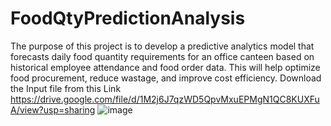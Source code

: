 # FoodQtyPredictionAnalysis
The purpose of this project is to develop a predictive analytics model that forecasts daily food quantity requirements for an office canteen based on historical employee attendance and food order data. This will help optimize food procurement, reduce wastage, and improve cost efficiency.
Download the Input file from this Link https://drive.google.com/file/d/1M2j6J7qzWD5QpvMxuEPMgN1QC8KUXFuA/view?usp=sharing
![image](https://github.com/user-attachments/assets/28db471e-6c6e-4a12-a35a-0f1b9c9708ee)
